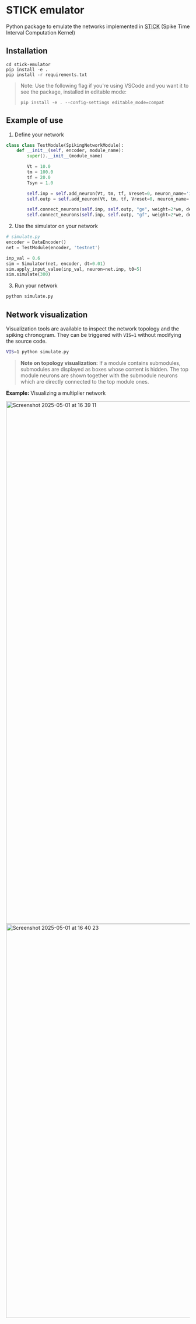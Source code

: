 # STICK emulator

Python package to emulate the networks implemented in [STICK](https://arxiv.org/abs/1507.06222) (Spike Time Interval Computation Kernel)

## Installation
```
cd stick-emulator
pip install -e .
pip install -r requirements.txt
```

> Note: Use the following flag if you're using VSCode and you want it to see the package, installed in editable mode:
> 
> `pip install -e . --config-settings editable_mode=compat`

## Example of use

1. Define your network

```python
class class TestModule(SpikingNetworkModule):
    def __init__(self, encoder, module_name):
        super().__init__(module_name)

        Vt = 10.0
        tm = 100.0
        tf = 20.0
        Tsyn = 1.0

        self.inp = self.add_neuron(Vt, tm, tf, Vreset=0, neuron_name='input')
        self.outp = self.add_neuron(Vt, tm, tf, Vreset=0, neuron_name='output')

        self.connect_neurons(self.inp, self.outp, "ge", weight=2*we, delay=Tsyn)
        self.connect_neurons(self.inp, self.outp, "gf", weight=2*we, delay=Tsyn)
```

2. Use the simulator on your network
```python
# simulate.py
encoder = DataEncoder()
net = TestModule(encoder, 'testnet')

inp_val = 0.6
sim = Simulator(net, encoder, dt=0.01)
sim.apply_input_value(inp_val, neuron=net.inp, t0=5)
sim.simulate(300)
```

3. Run your network
```bash
python simulate.py
```

## Network visualization
Visualization tools are available to inspect the network topology and the spiking chronogram. They can be triggered with `VIS=1` without modifying the source code.

```bash
VIS=1 python simulate.py
```

> **Note on topology visualization:**
> If a module contains submodules, submodules are displayed as boxes whose content is hidden. The top module neurons are shown together with the submodule neurons which are directly connected to the top module ones.

**Example:** Visualizing a multiplier network

<img width="1430" alt="Screenshot 2025-05-01 at 16 39 11" src="https://github.com/user-attachments/assets/cf9e18c5-d496-4f9b-979d-15f02ba230dd" />
<img width="1078" alt="Screenshot 2025-05-01 at 16 40 23" src="https://github.com/user-attachments/assets/192040a4-021b-488f-8c8f-fca75e039a08" />
